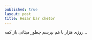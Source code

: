 ```yaml
---
published: true
layout: post
title: Hezar bar chetor
---
```

روزی هزار با هم بپرسم چطور میتانی باز کمه...